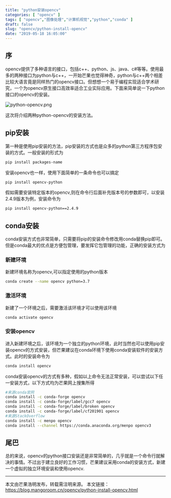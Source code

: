 ```yaml
---
title: "python安装opencv"
categories: [ "opencv" ]
tags: [ "opencv","图像处理","计算机视觉","python","conda" ]
draft: false
slug: "opencv/python-install-opencv"
date: "2019-05-18 16:05:00"
---
```


## 序

opencv提供了多种语言的接口，包括c++、python、js、java、c#等等。使用最多的两种接口为python与c++，一开始芒果也觉得神奇，python与c++两个相差比较大语言竟是同样热门的opencv接口。但想想一个易于编程实现适合学术研究，一个为opencv原生接口高效率适合工业实际应用。下面来简单说一下python接口的opencv的安装。

![python-opencv.png][1]

这次将介绍两种python-opencv的安装方法。

## pip安装

第一种是使用pip安装的方法，pip安装的方式也是众多的python第三方程序包安装的方式。一般安装的形式为

```bash
pip install packages-name
```

安装opencv也一样，使用下面简单的一条命令也可以搞定

```bash
pip install opencv-python
```

假如需要安装特定版本的opencv,则在命令行后面补充版本号的参数即可，以安装2.4.9版本为例，安装命令为

```bash
pip install opencv-python==2.4.9
```

## conda安装

conda安装方式也非常简单，只需要将pip的安装命令修改用conda替换pip即可。但是conda最大的优点是方便包管理，要发挥它包管理的功能，正确的安装方式为

### 新建环境

新建环境名称为opencv,可以指定使用的python版本

```bash
conda create --name opencv python=3.7
```

### 激活环境

新建了一个环境之后，需要激活该环境才可以使用该环境

```bash
conda activate opencv
```

### 安装opencv

进入新建环境之后，该环境为一个独立的python环境，此时当然也可以使用pip安装opencv的方式安装，但芒果建议在conda环境下使用conda安装软件的安装方式。此时的安装命令为

```bash
conda install opencv
```

conda安装opencv的方式有多种，假如以上命令无法正常安装，可以尝试以下任一安装方式，以下方式均为芒果网上搜集所得

```bash
#来源conda官网
conda install -c conda-forge opencv 
conda install -c conda-forge/label/gcc7 opencv 
conda install -c conda-forge/label/broken opencv 
conda install -c conda-forge/label/cf201901 opencv 
#来源StackOverflow
conda install -c menpo opencv
conda install --channel https://conda.anaconda.org/menpo opencv3
```

## 尾巴

总的来说，opencv的python接口安装还是非常简单的，几乎就是一个命令行就解决的事情。不过出于建立良好的工作习惯，芒果建议采用conda的安装方式，新建一个虚拟的独立环境安装和使用opencv.

---

本文由芒果浩明发布，转载需注明来源。
本文链接：https://blog.mangoroom.cn/opencv/python-install-opencv.html


  [1]: https://mangoroom.cn/usr/uploads/2019/05/2904793903.png